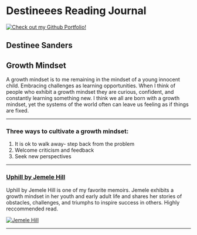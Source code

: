 # Destineees Reading Journal

[![Check out my Github Portfolio!]( https://avatars.githubusercontent.com/u/17172185?v=4 "Check out my Github Portfolio")](https://github.com/Destineees)

## Destinee Sanders

## Growth Mindset

A growth mindset is to me remaining in the mindset of a young innocent child. Embracing challenges as learning opportunities. When I think of people who exhibit a growth mindset they are curious, confident, and constantly learning something new. I think we all are born with a growth mindset, yet the systems of the world often can leave us feeling as if things are fixed.

***

### Three ways to cultivate a growth mindset:

1. It is ok to walk away- step back from the problem
2. Welcome criticism and feedback
3. Seek new perspectives

***

### [Uphill by Jemele Hill](https://www.google.com/books/edition/Uphill/fjhKEAAAQBAJ?hl=en&gbpv=1)

 Uphill by Jemele Hill is one of my favorite memoirs. Jemele exhibits a growth mindset in her youth and early adult life and shares her stories of obstacles, challenges, and triumphs to inspire success in others. Highly reccommended read.

[![Jemele Hill](https://m.media-amazon.com/images/I/4164IxTCUEL._SX327_BO1,204,203,200_.jpg)](https://www.amazon.com/Uphill-Memoir-Jemele-Hill/dp/1250624371)

***
